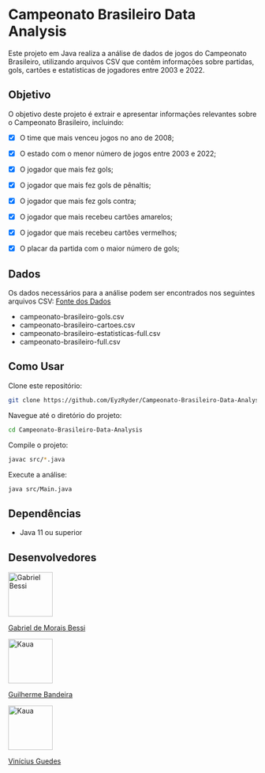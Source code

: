 # Campeonato Brasileiro Data Analysis
Este projeto em Java realiza a análise de dados de jogos do Campeonato Brasileiro, utilizando arquivos CSV que contêm informações sobre partidas, gols, cartões e estatísticas de jogadores entre 2003 e 2022.

## Objetivo
O objetivo deste projeto é extrair e apresentar informações relevantes sobre o Campeonato Brasileiro, incluindo:

- [x] O time que mais venceu jogos no ano de 2008;
- [x] O estado com o menor número de jogos entre 2003 e 2022;
- [x] O jogador que mais fez gols;
- [x] O jogador que mais fez gols de pênaltis;
- [x] O jogador que mais fez gols contra;
- [x] O jogador que mais recebeu cartões amarelos;
- [x] O jogador que mais recebeu cartões vermelhos;
- [x] O placar da partida com o maior número de gols;


## Dados
Os dados necessários para a análise podem ser encontrados nos seguintes arquivos CSV:
[Fonte dos Dados](https://github.com/vconceicao/ada_brasileirao_dataset/tree/master)

- campeonato-brasileiro-gols.csv
- campeonato-brasileiro-cartoes.csv
- campeonato-brasileiro-estatisticas-full.csv
- campeonato-brasileiro-full.csv

## Como Usar
Clone este repositório:

```bash
git clone https://github.com/EyzRyder/Campeonato-Brasileiro-Data-Analysis.git
```

Navegue até o diretório do projeto:

```bash
cd Campeonato-Brasileiro-Data-Analysis
```

Compile o projeto:

```bash
javac src/*.java
```

Execute a análise:

```bash
java src/Main.java
```

## Dependências
- Java 11 ou superior

## Desenvolvedores
<a href="https://github.com/EyzRyder">
  <img src="https://avatars.githubusercontent.com/u/85580011?v=4" alt="Gabriel Bessi" width="90" height="90"/>
  <p>Gabriel de Morais Bessi</p>
</a>


<a href="https://github.com/DevGuiBan">
  <img src="https://avatars.githubusercontent.com/u/107276182?v=4" alt="Kaua" width="90" height="90"/>
  <p>Guilherme Bandeira</p>
</a>

<a href="https://github.com/Vini-Guedesz">
  <img src="https://avatars.githubusercontent.com/u/123116030?v=4" alt="Kaua" width="90" height="90"/>
  <p>Vinícius Guedes</p>
</a>
